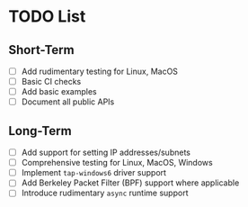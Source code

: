 # TODO List

## Short-Term

- [ ] Add rudimentary testing for Linux, MacOS
- [ ] Basic CI checks
- [ ] Add basic examples
- [ ] Document all public APIs

## Long-Term

- [ ] Add support for setting IP addresses/subnets
- [ ] Comprehensive testing for Linux, MacOS, Windows
- [ ] Implement `tap-windows6` driver support
- [ ] Add Berkeley Packet Filter (BPF) support where applicable
- [ ] Introduce rudimentary `async` runtime support
